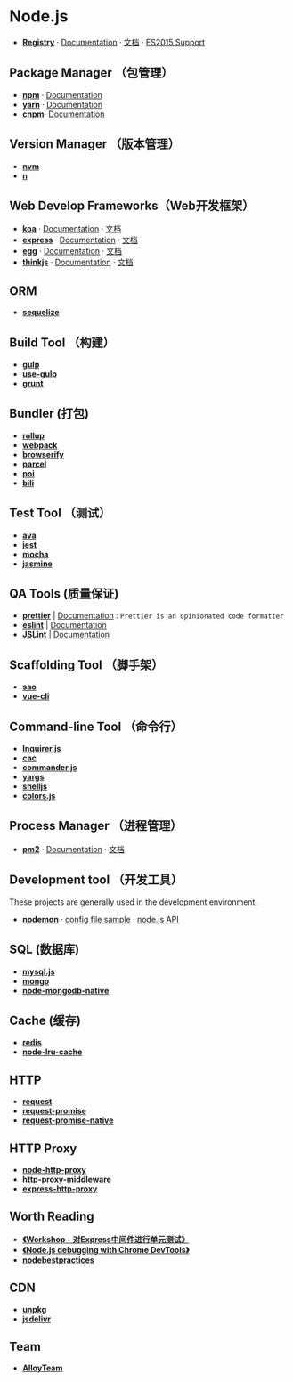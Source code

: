 # Node.js

- [**Registry**](https://github.com/nodejs/node) · [Documentation](https://nodejs.org/en/docs/) · [文档](http://nodejs.cn/api/) · [ES2015 Support](http://node.green/)

## Package Manager （包管理）

- [**npm**](https://github.com/npm/npm) · [Documentation](https://docs.npmjs.com/)
- [**yarn**](https://github.com/yarnpkg/yarn) · [Documentation](https://yarnpkg.com/en/docs)
- [**cnpm**](https://github.com/cnpm/cnpm)· [Documentation](http://npm.taobao.org/)


## Version Manager （版本管理）

- [**nvm**](https://github.com/creationix/nvm)
- [**n**](https://github.com/tj/n)


## Web Develop Frameworks（Web开发框架）

- [**koa**][1]      · [Documentation][2]  · [文档][3]
- [**express**][4]  · [Documentation][5]  · [文档][6]
- [**egg**][7]      · [Documentation][8]  · [文档][9]
- [**thinkjs**][10] · [Documentation][11] · [文档][12]


## ORM

- [**sequelize**](https://github.com/sequelize/sequelize)

## Build Tool （构建）

- [**gulp**](https://github.com/gulpjs/gulp)
- [**use-gulp**](https://github.com/Platform-CUF/use-gulp)
- [**grunt**](https://github.com/gruntjs/grunt)


## Bundler (打包)

- [**rollup**](https://github.com/rollup/rollup)
- [**webpack**](https://github.com/webpack/webpack)
- [**browserify**](https://github.com/browserify/browserify)
- [**parcel**](https://github.com/parcel-bundler/parcel)
- [**poi**](https://github.com/egoist/poi)
- [**bili**](https://github.com/egoist/bili)


## Test Tool （测试）

- [**ava**](https://github.com/avajs/ava)
- [**jest**](https://github.com/facebook/jest)
- [**mocha**](https://github.com/mochajs/mocha)
- [**jasmine**](https://github.com/jasmine/jasmine)


## QA Tools (质量保证)

- [**prettier**](https://github.com/prettier/prettier) | [Documentation](https://prettier.io/) : `Prettier is an opinionated code formatter`
- [**eslint**](https://github.com/eslint/eslint) | [Documentation](https://eslint.org/)
- [**JSLint**](https://github.com/douglascrockford/JSLint) | [Documentation](https://eslint.org/)


## Scaffolding Tool （脚手架）

- [**sao**](https://github.com/saojs/sao)
- [**vue-cli**](https://github.com/vuejs/vue-cli)


## Command-line Tool （命令行）

- [**Inquirer.js**](https://github.com/sboudrias/Inquirer.js)
- [**cac**](https://github.com/cacjs/cac)
- [**commander.js**](https://github.com/tj/commander.js)
- [**yargs**](https://github.com/yargs/yargs)
- [**shelljs**](http://documentup.com/shelljs/shelljs)
- [**colors.js**](https://github.com/marak/colors.js/)


## Process Manager （进程管理）

- [**pm2**](https://github.com/Unitech/PM2/) · [Documentation](http://pm2.keymetrics.io/) · [文档](https://wohugb.gitbooks.io/pm2)


## Development tool （开发工具）

These projects are generally used in the development environment.

- [**nodemon**](https://github.com/remy/nodemon) · [config file sample](https://github.com/remy/nodemon/blob/master/doc/sample-nodemon.md) · [node.js API](https://github.com/remy/nodemon/blob/master/doc/requireable.md)


## SQL (数据库)

- [**mysql.js**](https://github.com/mysqljs/mysql)
- [**mongo**](https://github.com/mongodb/mongo)
- [**node-mongodb-native**](https://github.com/mongodb/node-mongodb-native)


## Cache (缓存)

- [**redis**](https://github.com/antirez/redis)
- [**node-lru-cache**](https://github.com/isaacs/node-lru-cache)

## HTTP

- [**request**](https://github.com/request/request)
- [**request-promise**](https://github.com/request/request-promise)
- [**request-promise-native**](https://github.com/request/request-promise-native)

## HTTP Proxy

- [**node-http-proxy**](https://github.com/nodejitsu/node-http-proxy)
- [**http-proxy-middleware**](https://github.com/chimurai/http-proxy-middleware)
- [**express-http-proxy**](https://github.com/villadora/express-http-proxy)


## Worth Reading

- [**《Workshop - 对Express中间件进行单元测试》**](http://blog.leapoahead.com/2015/09/09/unittesting-express-middlewares/)
- [**《Node.js debugging with Chrome DevTools》**](https://hospodarets.com/nodejs-debugging-in-chrome-devtools?utm_source=javascriptweekly&utm_medium=email)
- [**nodebestpractices**](https://github.com/i0natan/nodebestpractices)


## CDN

- [**unpkg**](https://github.com/unpkg/unpkg)
- [**jsdelivr**](https://github.com/jsdelivr/jsdelivr)


## Team

- [**AlloyTeam**](https://github.com/AlloyTeam)


[1]: https://github.com/koajs/koa
[2]: http://koajs.com/
[3]: http://www.koacn.com/
[4]: https://github.com/expressjs/express
[5]: http://expressjs.com/
[6]: http://expressjs.com/zh-cn/
[7]: https://github.com/eggjs/egg/
[8]: https://eggjs.org/en/index.html
[9]: https://eggjs.org/
[10]: https://github.com/thinkjs/thinkjs
[11]: https://thinkjs.org/en/doc/3.0/index.html
[12]: https://thinkjs.org/
